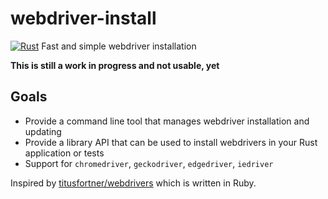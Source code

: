 # webdriver-install

[![Rust](https://github.com/phansch/webdriver-install/workflows/Rust/badge.svg)](https://github.com/phansch/webdriver-install/actions)
Fast and simple webdriver installation

**This is still a work in progress and not usable, yet**

## Goals

* Provide a command line tool that manages webdriver installation and updating
* Provide a library API that can be used to install webdrivers in your Rust
  application or tests
* Support for `chromedriver`, `geckodriver`, `edgedriver`, `iedriver`

Inspired by [titusfortner/webdrivers](https://github.com/titusfortner/webdrivers/) which is written in Ruby.
